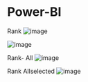 # Power-BI
Rank
![image](https://github.com/user-attachments/assets/25982abd-d671-4ae7-9d8d-e83908cb3caf)

![image](https://github.com/user-attachments/assets/0b202c63-48c9-4bdd-b89c-8eb729b1f5cb)

Rank- All
![image](https://github.com/user-attachments/assets/20f3d0d0-e9ef-4549-bdbe-b3ee7959d1e4)

Rank Allselected
![image](https://github.com/user-attachments/assets/0a0664b3-f0f5-4d63-8b22-89fdc9cf15fe)






